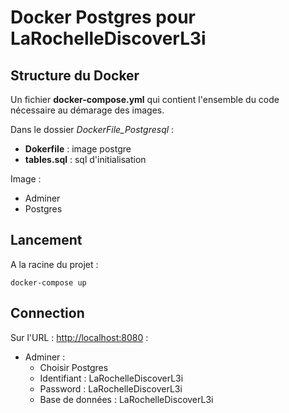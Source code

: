 # Docker Postgres pour LaRochelleDiscoverL3i

## Structure du Docker
Un fichier **docker-compose.yml** qui contient l'ensemble du code nécessaire au démarage des images.

Dans le dossier *DockerFile_Postgresql* :
- **Dokerfile** : image postgre
- **tables.sql** : sql d'initialisation

Image :
- Adminer
- Postgres

## Lancement
A la racine du projet :

```batch
docker-compose up
```

## Connection
Sur l'URL : [http://localhost:8080](http://localhost:8080) :
- Adminer :
    - Choisir Postgres
    - Identifiant   : LaRochelleDiscoverL3i
    - Password      : LaRochelleDiscoverL3i
    - Base de données : LaRochelleDiscoverL3i
